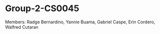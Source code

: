 # Group-2-CS0045
Members:
Radge Bernardino,
Yannie Buama,
Gabriel Caspe,
Erin Cordero,
Walfred Cutaran

